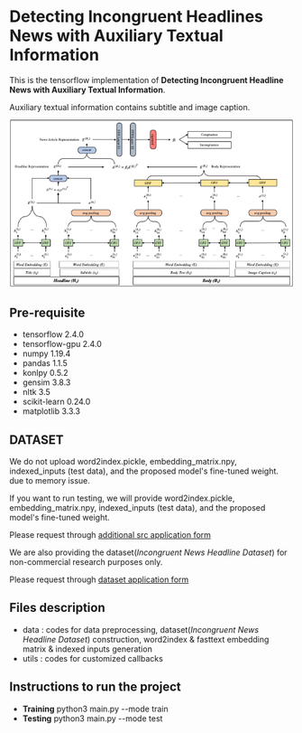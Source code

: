 # Detecting Incongruent Headlines News with Auxiliary Textual Information

This is the tensorflow implementation of **Detecting Incongruent Headline News with Auxiliary Textual Information**.

Auxiliary textual information contains subtitle and image caption.

<p align="center">
  <img src="./model.png" />
</p>

## Pre-requisite

* tensorflow 2.4.0
* tensorflow-gpu 2.4.0
* numpy 1.19.4 
* pandas 1.1.5
* konlpy 0.5.2
* gensim 3.8.3
* nltk 3.5
* scikit-learn 0.24.0
* matplotlib 3.3.3

## DATASET

We do not upload word2index.pickle, embedding_matrix.npy, indexed_inputs (test data), and the proposed model's fine-tuned weight. due to memory issue.

If you want to run testing, we will provide word2index.pickle, embedding_matrix.npy, indexed_inputs (test data), and the proposed model's fine-tuned weight.

Please request through [additional src application form](https://forms.gle/PNDn1d1sF7Y5ZY7z7)

We are also providing the dataset(*Incongruent News Headline Dataset*) for non-commercial research purposes only.

Please request through [dataset application form](https://forms.gle/i7wKQCCEVYYQAJzv8)

## Files description

* data : codes for data preprocessing, dataset(*Incongruent News Headline Dataset*) construction, word2index & fasttext embedding matrix & indexed inputs generation
* utils : codes for customized callbacks

## Instructions to run the project

* **Training** python3 main.py --mode train
* **Testing** python3 main.py --mode test
